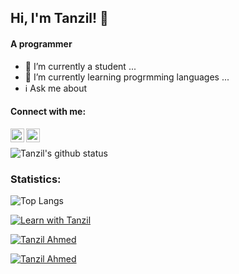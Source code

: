<style>
span{
    display:inline;
}
</style>
## Hi, I'm Tanzil! :wave:


#### A programmer

- :telescope: I’m currently a student ...
- :seedling: I’m currently learning progrmming languages ...
- :information_source: Ask me about

#### Connect with me:
[<img align="left" alt="tanzil.web | Facebook" width="22px" src="https://simpleicons.org/icons/facebook.svg" />][facebook]
[<img align="left" alt="tanzilamd | Telegram" width="22px" src="https://simpleicons.org/icons/telegram.svg" />][telegram]

<br />

![Tanzil's github status](https://github-readme-stats.vercel.app/api?username=tanzilamd&show_icons=true&theme=radical)
### Statistics:

![Top Langs](https://github-readme-stats.vercel.app/api/top-langs/?username=tanzilamd&layout=compact)

[facebook]: https://facebook.com/mdtanzil858
[telegram]: https://t.me/tanzilamd



[![Learn with Tanzil](https://img.shields.io/badge/Youtube-Learn%20with%20Tanzil-green "tanzil")](https://www.youtube.com/channel/UCBy4hBWyBHsRMP8cQT9NRqw "Learn with Tanzil")

[![Tanzil Ahmed](https://img.shields.io/badge/Facebook-Tanzil%20Ahmed-orange "Tanzil Ahmed")](https://www.facebook.com/tanzil.web)

[![Tanzil Ahmed](https://img.shields.io/badge/Instagram-Tanzil%20Ahmed-blue)](https://www.instagram.com/tanzilamd/)



